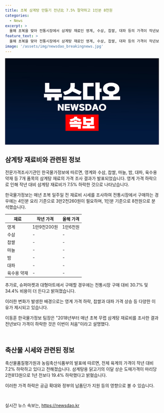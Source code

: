 ```yaml
---
title: 초복 삼계탕 만들기 전년比 7.5% 절약하고 1인분 8천원
categories:
  - News
excerpt: >
  올해 초복을 맞아 전통시장에서 삼계탕 재료인 영계, 수삼, 찹쌀, 대파 등의 가격이 작년보다 7.5% 내렸다. 한국물가정보에 따르면, 전통시장에서 4인분 재료를 구매하면 3만2천260원으로 1인분에 8천원이 들며, 슈퍼마켓과 대형마트에서는 각각 4만2천150원, 4만3천360원으로 더 비싸다. 이번이 처음으로 작년 대비 삼계탕 재료비가 하락한 것으로, 영계 가격 하락과 정부의 닭고기 공급 확대 정책의 영향으로 분석된다.
feature_text: >
  올해 초복을 맞아 전통시장에서 삼계탕 재료인 영계, 수삼, 찹쌀, 대파 등의 가격이 작년보다 7.5% 내렸다. 한국물가정보에 따르면, 전통시장에서 4인분 재료를 구매하면 3만2천260원으로 1인분에 8천원이 들며, 슈퍼마켓과 대형마트에서는 각각 4만2천150원, 4만3천360원으로 더 비싸다. 이번이 처음으로 작년 대비 삼계탕 재료비가 하락한 것으로, 영계 가격 하락과 정부의 닭고기 공급 확대 정책의 영향으로 분석된다.
image: '/assets/img/newsdao_breakingnews.jpg'
---
```


<p><img src="/assets/img/newsdao_breakingnews.jpg" alt="bookingtag 속보" /></p>

<h2 data-ke-size="size26">삼계탕 재료비와 관련된 정보</h2>

<p>전문가격조사기관인 한국물가정보에 따르면, 영계와 수삼, 찹쌀, 마늘, 밤, 대파, 육수용 약재 등 7개 품목의 삼계탕 재료의 가격 조사 결과가 발표되었습니다. 영계 가격 하락으로 인해 작년 대비 삼계탕 재료비가 7.5% 하락한 것으로 나타났습니다.</p>

<p data-ke-size="size16">한국물가정보는 매년 초복 일주일 전 재료비 시세를 조사하여 전통시장에서 구매하는 경우에는 4인분 요리 기준으로 3만2천260원이 필요하며, 1인분 기준으로 8천원으로 분석했습니다.</p>

<table>
    <thead>
        <tr>
            <th>재료</th>
            <th>작년 가격</th>
            <th>올해 가격</th>
        </tr>
    </thead>
    <tbody>
        <tr>
            <td>영계</td>
            <td>1만9천200원</td>
            <td>1만6천원</td>
        </tr>
        <tr>
            <td>수삼</td>
            <td>-</td>
            <td>-</td>
        </tr>
        <tr>
            <td>찹쌀</td>
            <td>-</td>
            <td>-</td>
        </tr>
        <tr>
            <td>마늘</td>
            <td>-</td>
            <td>-</td>
        </tr>
        <tr>
            <td>밤</td>
            <td>-</td>
            <td>-</td>
        </tr>
        <tr>
            <td>대파</td>
            <td>-</td>
            <td>-</td>
        </tr>
        <tr>
            <td>육수용 약재</td>
            <td>-</td>
            <td>-</td>
        </tr>
    </tbody>
</table>

<p>추가로, 슈퍼마켓과 대형마트에서 구매할 경우에는 전통시장 구매 대비 30.7% 및 34.4% 비용이 더 든다고 밝혀졌습니다. </p>

<p>이러한 변화가 발생한 배경으로는 영계 가격 하락, 찹쌀과 대파 가격 상승 등 다양한 이유가 제시되고 있습니다. </p>

<p>이동훈 한국물가정보 팀장은 "2018년부터 매년 초복 무렵 삼계탕 재료비를 조사한 결과 전년보다 가격이 하락한 것은 이번이 처음"이라고 설명했다.</p>

<p data-ke-size="size16">&nbsp;</p>

<h2 data-ke-size="size26">축산물 시세와 관련된 정보</h2>

<p>축산물품질평가원과 농림축산식품부의 발표에 따르면, 전체 육계의 가격이 작년 대비 7.2% 하락하고 있다고 전해졌습니다. 삼계탕용 닭고기의 이달 상순 도매가격이 마리당 2천813원으로 1년 전보다 19.4% 하락했다고 밝혔습니다.</p>

<p>이러한 가격 하락은 공급 확대와 정부의 납품단가 지원 등의 영향으로 볼 수 있습니다.</p>

<p data-ke-size="size16">&nbsp;</p>
실시간 뉴스 속보는, <a href="https://newsdao.kr" rel="dofollow">https://newsdao.kr</a>


